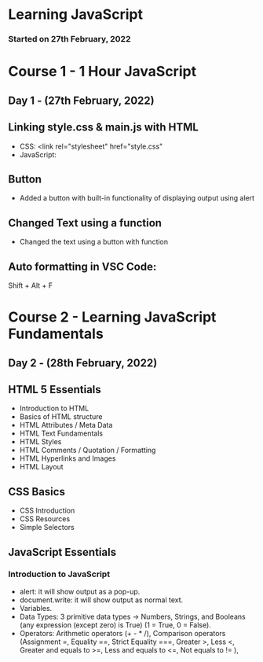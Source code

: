 # Learning JavaScript 
### Started on 27th February, 2022

# Course 1 - 1 Hour JavaScript
## Day 1 - (27th February, 2022)
## Linking style.css & main.js with HTML
* CSS: <link rel="stylesheet" href="style.css"
* JavaScript: <script src="main.js"></script>

## Button
* Added a button with built-in functionality of displaying output using alert

## Changed Text using a function
* Changed the text using a button with function

## Auto formatting in VSC Code:
Shift + Alt + F

# Course 2 - Learning JavaScript Fundamentals
## Day 2 - (28th February, 2022)
## HTML 5 Essentials
* Introduction to HTML
* Basics of HTML structure
* HTML Attributes / Meta Data
* HTML Text Fundamentals
* HTML Styles
* HTML Comments / Quotation / Formatting
* HTML Hyperlinks and Images
* HTML Layout

## CSS Basics
* CSS Introduction
* CSS Resources
* Simple Selectors

## JavaScript Essentials
### Introduction to JavaScript
* alert: it will show output as a pop-up. 
* document.write: it will show output as normal text. 
* Variables.
* Data Types: 3 primitive data types -> Numbers, Strings, and Booleans (any expression (except zero) is True) (1 = True, 0 = False).
* Operators: Arithmetic operators (+ - * /), Comparison operators (Assignment =, Equality ==, Strict Equality ===, Greater >, Less <, Greater and equals to >=, Less and equals to <=, Not equals to != ),
